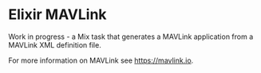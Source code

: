 # Elixir MAVLink

Work in progress - a Mix task that generates a MAVLink application
from a MAVLink XML definition file.

For more information on MAVLink see https://mavlink.io.
